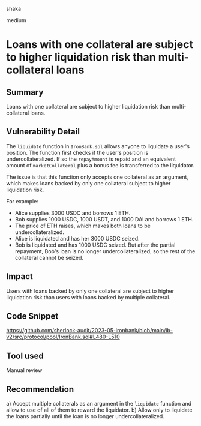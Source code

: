 shaka

medium

# Loans with one collateral are subject to higher liquidation risk than multi-collateral loans

## Summary

Loans with one collateral are subject to higher liquidation risk than multi-collateral loans.

## Vulnerability Detail

The `liquidate` function in `IronBank.sol` allows anyone to liquidate a user's position. The function first checks if the user's position is undercollateralized. If so the `repayAmount` is repaid and an equivalent amount of `marketCollateral` plus a bonus fee is transferred to the liquidator.

The issue is that this function only accepts one collateral as an argument, which makes loans backed by only one collateral subject to higher liquidation risk.

For example:
- Alice supplies 3000 USDC and borrows 1 ETH.
- Bob supplies 1000 USDC, 1000 USDT, and 1000 DAI and borrows 1 ETH.
- The price of ETH raises, which makes both loans to be undercollateralized.
- Alice is liquidated and has her 3000 USDC seized.
- Bob is liquidated and has 1000 USDC seized. But after the partial repayment, Bob's loan is no longer undercollateralized, so the rest of the collateral cannot be seized.

## Impact

Users with loans backed by only one collateral are subject to higher liquidation risk than users with loans backed by multiple collateral.

## Code Snippet

https://github.com/sherlock-audit/2023-05-ironbank/blob/main/ib-v2/src/protocol/pool/IronBank.sol#L480-L510

## Tool used

Manual review

## Recommendation

a) Accept multiple collaterals as an argument in the `liquidate` function and allow to use of all of them to reward the liquidator.
b) Allow only to liquidate the loans partially until the loan is no longer undercollateralized.
